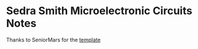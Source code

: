 # Sedra Smith Microelectronic Circuits Notes

Thanks to SeniorMars for the [template](https://github.com/SeniorMars/dotfiles/tree/master/latex_template)
